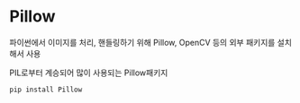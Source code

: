 # Pillow

파이썬에서 이미지를 처리, 핸들링하기 위해 Pillow, OpenCV 등의 외부 패키지를 설치해서 사용

PIL로부터 계승되어 많이 사용되는 Pillow패키지

```bash
pip install Pillow
```

